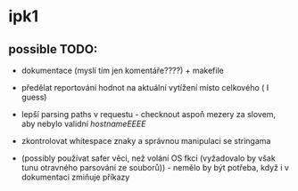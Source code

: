 # ipk1 

## possible TODO:

+ dokumentace (myslí tím jen komentáře????) + makefile
+ předělat reportování hodnot na aktuální vytížení místo celkového ( I guess)
+ lepší parsing paths v requestu - checknout aspoň mezery za slovem, aby nebylo validní *hostnameEEEE*
+ zkontrolovat whitespace znaky a správnou manipulaci se stringama



+ (possibly používat safer věci, než volání OS fkcí (vyžadovalo by však tunu otravného parsování ze souborů)) - nemělo by být potřeba, když i v dokumentaci zmiňuje příkazy
